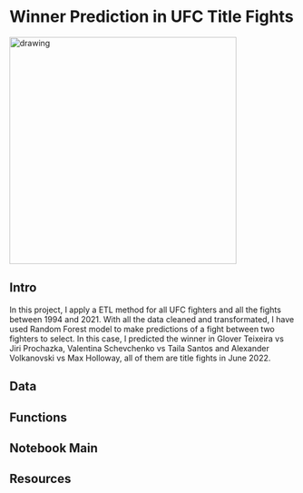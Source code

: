 # Winner Prediction in UFC Title Fights

<img src="https://soaldar.com/wp-content/uploads/2020/05/ultimate-fighting-championship-ufc-logo.png" alt="drawing" width="400"/>

## Intro

In this project, I apply a ETL method for all UFC fighters and all the fights between 1994 and 2021. With all the data cleaned and transformated, I have used Random Forest model to make predictions of a fight between two fighters to select. In this case, I predicted the winner in Glover Teixeira vs Jiri Prochazka, Valentina Schevchenko vs Taila Santos and Alexander Volkanovski vs Max Holloway, all of them are title fights in June 2022.

## Data

## Functions

## Notebook Main

## Resources
